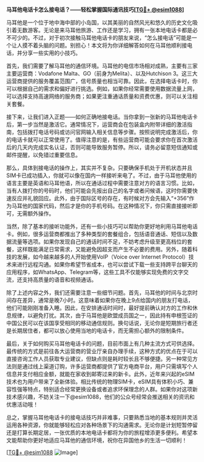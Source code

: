 **马耳他电话卡怎么接电话？——轻松掌握国际通讯技巧[[TG💪+ @esim1088](https://t.me/s/esim1088)]**

马耳他是一个位于地中海中部的小岛国，以其美丽的自然风光和悠久的历史文化吸引着无数游客。无论是来马耳他旅游、工作还是学习，拥有一张本地电话卡都是必不可少的。不过，对于初次接触马耳他电话卡的朋友来说，“怎么接电话”可能是一个让人摸不着头脑的问题。别担心！本文将为你详细解答如何在马耳他顺利接电话，并分享一些实用的小技巧。

首先，我们需要了解马耳他的通信环境。马耳他的电信市场相对成熟，主要有三家主要运营商：Vodafone Malta、GO（前身为Melita）、以及Hutchison 3。这三大运营商提供的服务覆盖范围广，信号质量也相当可靠。因此，在选择电话卡时，你可以根据自己的需求和偏好进行挑选。例如，如果你经常需要使用数据流量上网，可以选择支持高速网络的服务商；如果更注重通话质量和资费优惠，则可以关注相关套餐。

接下来，让我们进入正题——如何正确地接电话。当你拿到一张新的马耳他电话卡后，第一步当然是激活它。通常情况下，运营商会在包装盒内附带详细的激活指南，包括拨打电话号码或访问官网输入相关信息等步骤。按照说明完成激活后，你的电话卡就可以正常使用了。值得注意的是，有些运营商可能会要求你在首次激活后的几天内完成实名认证，否则可能导致服务暂停。所以，请务必留意短信通知或邮件提醒，以免错过重要信息。

那么，具体到接电话的操作上，其实并不复杂。只要确保手机处于开机状态并且SIM卡已成功插入，你就可以像在国内一样接听来电了。不过，由于马耳他使用的语言主要是英语和马耳他语，所以在通话过程中需要注意对方的语言习惯。比如，当有人拨打你的号码时，他们可能会先报出自己的名字或者问候语，这时你需要快速反应并礼貌回应。此外，由于国际区号的存在，有时候对方会先输入“+356”作为马耳他的国家代码，然后才是你的手机号码。在这种情况下，你只需直接接听即可，无需额外操作。

当然，除了基本的接听功能外，还有一些小技巧可以帮助你更好地利用马耳他电话卡。例如，很多运营商都推出了多种类型的套餐组合，包括语音通话、短信以及数据流量等选项。如果你发现自己的通话时间不足，不妨考虑升级至更高档位的套餐，这样既能满足日常需求，又能避免因超支而产生不必要的费用。另外，随着科技的发展，如今越来越多的人开始使用VoIP（Voice over Internet Protocol）技术来进行远程沟通。如果你希望节省成本，也可以尝试下载一些支持跨平台聊天的应用程序，如WhatsApp、Telegram等，这些工具不仅能够实现免费的文字交流，还支持高质量的语音和视频通话。

除了上述内容之外，我们还需要注意一些细节问题。首先，马耳他的时间与北京时间存在差异，通常是晚7小时。这意味着如果你在晚上9点给国内的朋友打电话，他们可能刚刚准备入睡。因此，在安排通话时间时，最好提前确认对方的工作和休息规律，以避免打扰。其次，由于马耳他是欧盟成员国之一，因此持有申根签证的中国公民可以在该国享受相同的移动通信规则。换句话说，无论你是短期旅行者还是长期居住者，都可以放心使用当地的电话卡，而无需担心额外的限制条件。

最后，关于如何购买马耳他电话卡的问题，目前市面上有几种主流方式可供选择。最传统的方式是前往各大运营商的营业厅亲自办理手续，这种方式的优点在于可以直接咨询工作人员获取专业建议，但缺点则是耗时较长且不够便捷。另一种常见方法则是通过线上渠道订购，许多运营商都提供了官方电商平台，用户只需填写个人信息并支付相应金额，就能在家收到邮寄过来的新卡。此外，近年来兴起的eSIM技术也为用户带来了全新体验。相比传统的物理SIM卡，eSIM具有体积小巧、兼容性强等特点，特别适合经常更换设备或者追求环保理念的人群。如果你对这项新技术感兴趣，不妨关注一下@esim1088，他们的公众号经常会推送相关的资讯和优惠活动哦！

总之，掌握马耳他电话卡的接电话技巧并非难事，只要熟悉当地的基本规则并灵活运用各种资源，你就能够轻松应对各种场景下的沟通需求。无论你是计划短暂停留还是打算长期定居，一张优质的本地电话卡都将为你的旅程增添更多便利。希望本文能帮助你更好地适应马耳他的通信环境，祝你在异国他乡的生活一切顺利！

[[TG💪+ @esim1088](https://t.me/s/esim1088) ![Image](https://i.postimg.cc/4NQfJmqS/Snipaste-2025-05-13-00-14-12.png)]